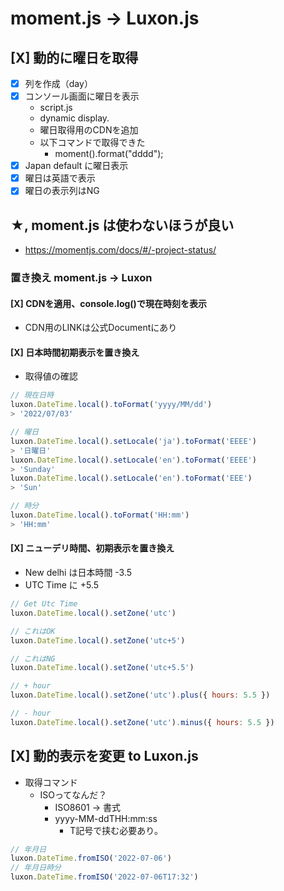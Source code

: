 # moment.js -> Luxon.js

## [X] 動的に曜日を取得

* [X] 列を作成（day）
* [X] コンソール画面に曜日を表示
  * script.js
  * dynamic display.
  * 曜日取得用のCDNを追加
  * 以下コマンドで取得できた
    * moment().format("dddd");
* [X] Japan default に曜日表示
* [X] 曜日は英語で表示
* [X] 曜日の表示列はNG

## ★, moment.js は使わないほうが良い

* https://momentjs.com/docs/#/-project-status/

### 置き換え moment.js -> Luxon

#### [X] CDNを適用、console.log()で現在時刻を表示
  * CDN用のLINKは公式Documentにあり

#### [X] 日本時間初期表示を置き換え
* 取得値の確認

``` Javascript
// 現在日時
luxon.DateTime.local().toFormat('yyyy/MM/dd')
> '2022/07/03'

// 曜日
luxon.DateTime.local().setLocale('ja').toFormat('EEEE')
> '日曜日'
luxon.DateTime.local().setLocale('en').toFormat('EEEE')
> 'Sunday'
luxon.DateTime.local().setLocale('en').toFormat('EEE')
> 'Sun'

// 時分
luxon.DateTime.local().toFormat('HH:mm')
> 'HH:mm'
```

#### [X] ニューデリ時間、初期表示を置き換え
* New delhi は日本時間 -3.5
* UTC Time に +5.5

```Javascript
// Get Utc Time
luxon.DateTime.local().setZone('utc')

// これはOK
luxon.DateTime.local().setZone('utc+5')

// これはNG
luxon.DateTime.local().setZone('utc+5.5')

// + hour
luxon.DateTime.local().setZone('utc').plus({ hours: 5.5 })

// - hour
luxon.DateTime.local().setZone('utc').minus({ hours: 5.5 })

```

## [X] 動的表示を変更 to Luxon.js

* 取得コマンド
  * ISOってなんだ？
    * ISO8601 -> 書式
    * yyyy-MM-ddTHH:mm:ss
      * T記号で挟む必要あり。

```Javascript
// 年月日
luxon.DateTime.fromISO('2022-07-06')
// 年月日時分
luxon.DateTime.fromISO('2022-07-06T17:32')
```








